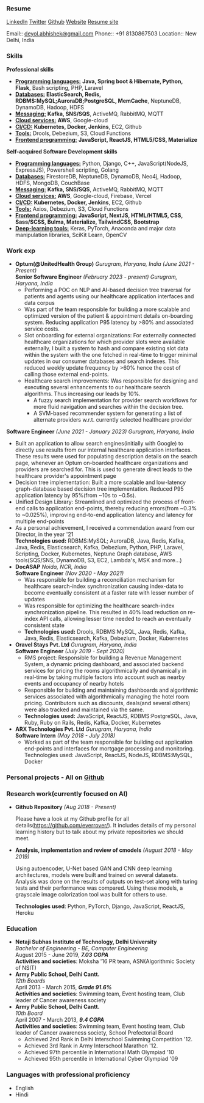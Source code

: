 ### Resume

[LinkedIn](https://www.linkedin.com/in/abhishek-deyol/)
[Twitter](https://x.com/everrover)
[Github](https://github.com/everrover/)
[Website](https://everrover.com)
[Resume site](https://everrover.github.io)

Email:: deyol.abhishek@gmail.com
Phone:: +91 8130867503
Location:: New Delhi, India

### Skills

**Professional skills**

- <u><b>Programming languages:</b></u> **Java, Spring boot & Hibernate, Python, Flask**, Bash scripting, PHP, Laravel
- <u><b>Databases:</b></u> **ElasticSearch, Redis, RDBMS:MySQL;AuroraDB;PostgreSQL, MemCache**, NeptuneDB, DynamoDB, Hadoop, HDFS
- <u><b>Messaging:</b></u> **Kafka, SNS/SQS**, ActiveMQ, RabbitMQ, MQTT
- <u><b>Cloud services:</b></u> **AWS**, Google-cloud
- <u><b>CI/CD:</b></u> **Kubernetes, Docker, Jenkins**, EC2, Github
- <u><b>Tools:</b></u> Drools, Debezium, S3, Cloud Functions
- <u><b>Frontend programming:</b></u> **JavaScript, ReactJS, HTML5/CSS, Materialize**

**Self-acquired Software Development skills**

- <u><b>Programming languages:</b></u> Python, Django, C++, JavaScript(NodeJS, ExpressJS), Powershell scripting, Golang
- <u><b>Databases:</b></u> FirestoreDB, NeptuneDB, DynamoDB, Neo4j, Hadoop, HDFS, MongoDB, CouchBase
- <u><b>Messaging:</b></u> **Kafka, SNS/SQS**, ActiveMQ, RabbitMQ, MQTT
- <u><b>Cloud services:</b></u> **AWS**, Google-cloud, Firebase, Vercel
- <u><b>CI/CD:</b></u> **Kubernetes, Docker, Jenkins**, EC2, Github
- <u><b>Tools:</b></u> Axios, Debezium, S3, Cloud Functions
- <u><b>Frontend programming:</b></u> **JavaScript, NextJS, HTML/HTML5, CSS, Sass/SCSS, Bulma, Materialize, TailwindCSS, Bootstrap**
- <u><b>Deep-learning tools:</b></u> Keras, PyTorch, Anaconda and major data manipulation libraries, SciKit Learn, OpenCV

### Work exp

- **Optum(@UnitedHealth Group)** *Gurugram, Haryana, India* *(June 2021 - Present)*<br>
  **Senior Software Engineer** *(February 2023 - present)* *Gurugram, Haryana, India*<br>
  - Performing a POC on NLP and AI-based decision tree traversal for patients and agents using our healthcare application interfaces and data corpus
  - Was part of the team responsible for building a more scalable and optimized version of the patient & appointment details on-boarding system. Reducing application P95 latency by >80% and associated service costs.
  - Slot onboarding for external organizations: For externally connected healthcare organizations for which provider slots were available externally, I built a system to hash and compare existing slot data within the system with the one fetched in real-time to trigger minimal updates in our consumer databases and search indexes. This reduced weekly update frequency by >60% hence the cost of calling those external end-points.
  - Healthcare search improvements: Was responsible for designing and executing several enhancements to our healthcare search algorithms. Thus increasing our leads by 10%.
      - A fuzzy search implementation for provider search workflows for more fluid navigation and searches within the decision tree.
      - A SVM-based recommender system for generating a list of alternate providers w.r.t. currently selected healthcare provider<br>

**Software Engineer** *(June 2021 - January 2023)* *Gurugram, Haryana, India*<br>
  - Built an application to allow search engines(initially with Google) to directly use results from our internal healthcare application interfaces. These results were used for populating description details on the search page, whenever an Optum on-boarded healthcare organizations and providers are searched for. This is used to generate direct leads to the healthcare provider's appointment page
  - Decision tree implementation: Built a more scalable and low-latency graph-database based decision tree implementation. Reduced P95 application latency by 95%(from ~10s to ~0.5s).
  - Unified Design Library: Streamlined and optimized the process of front-end calls to application end-points, thereby reducing errors(from ~0.3% to ~0.025%), improving end-to-end application latency and latency for multiple end-points
  - As a personal achievement, I received a commendation award from our Director, in the year '21<br>
  **Technologies used:** RDBMS:MySQL; AuroraDB, Java, Redis, Kafka, Java, Redis, Elasticsearch, Kafka, Debezium, Python, PHP, Laravel, Scripting, Docker, Kubernetes, Neptune Graph database, AWS tools(SQS/SNS, DynamoDB, S3, EC2, Lambda's, MSK and more...)
- **DocASAP** *Noida, NCR, India*<br>
  **Software Engineer** *(Nov 2020 - May 2021)*<br>
  - Was responsible for building a reconciliation mechanism for healthcare search-index synchronization causing index-data to become eventually consistent at a faster rate with lesser number of updates
  - Was responsible for optimizing the healthcare search-index synchronization pipeline. This resulted in 40% load reduction on re-index API calls, allowing lesser time needed to reach an eventually consistent state
  - **Technologies used:** Drools, RDBMS:MySQL, Java, Redis, Kafka, Java, Redis, Elasticsearch, Kafka, Debezium, Docker, Kubernetes
- **Oravel Stays Pvt. Ltd** *Gurugram, Haryana, India*<br>
  **Software Engineer** *(July 2019 - Sept 2020)*<br>
  - RMS project: Responsible for building a Revenue Management System, a dynamic pricing dashboard, and associated backend services for pricing the rooms algorithmically and dynamically in real-time by taking multiple factors into account such as nearby events and occupancy of nearby hotels
  - Responsible for building and maintaining dashboards and algorithmic services associated with algorithmically managing the hotel room pricing. Contributors such as discounts, deals(and several others) were also tracked and maintained via the same.
  - **Technologies used:** JavaScript, ReactJS, RDBMS:PostgreSQL, Java, Ruby, Ruby on Rails, Redis, Kafka, Docker, Kubernetes
- **ARX Technologies Pvt. Ltd** *Gurugram, Haryana, India* <br>
  **Software Intern** *(May 2018 - July 2018)*<br>
  - Worked as part of the team responsible for building out application end-points and interfaces for mortgage processing and monitoring. Technologies used: JavaScript, ReactJS, NodeJS, RDBMS:MySQL, Docker


### Personal projects - All on [Github](https://github.com/everrover/)

### Research work(currently focused on AI)

- **Github Repository** *(Aug 2018 - Present)* 

  Please have a look at my Github profile for all details(https://github.com/everrover/). It includes details of my personal learning history but to talk about my private repositories we should meet.

- **Analysis, implementation and review of cmodels** *(August 2018 - May 2019)*

  Using autoencoder, U-Net based GAN and CNN deep learning architectures, models were built and trained on several datasets. Analysis was done on the results of outputs on test-set along with turing tests and their performance was compared. Using these models, a grayscale image colorization tool was built for others to use.

  **Technologies used**: Python, PyTorch, Django, JavaScript, ReactJS, Heroku

### Education

- **Netaji Subhas Institute of Technology, Delhi University**<br>
  *Bachelor of Engineering - BE, Computer Engineering*<br>
  August 2015 - June 2019, ***7.03 CGPA***<br>
  **Activities and societies**: Moksha '16 PR team, ASN(Algorithmic Society of NSIT)<br>
- **Army Public School, Delhi Cantt.**<br>
  *12th Boards*<br>
  April 2013 - March 2015, ***Grade 91.6%***<br>
  **Activities and societies**: Swimming team, Event hosting team, Club leader of Cancer awareness society<br>
- **Army Public School, Delhi Cantt.**<br>
  *10th Board*</br>
  April 2007 - March 2013, ***9.4 CGPA***<br>
  **Activities and societies**: Swimming team, Event hosting team, Club leader of Cancer awareness society, School Prefectorial Board<br>
  - Achieved 2nd Rank in Delhi Interschool Swimming Competition '12.
  - Achieved 3rd Rank in Army Interschool Marathon '12.
  - Achieved 97th percentile in International Math Olympiad '10
  - Achieved 95th percentile in International Cyber Olympiad '09

### Languages with professional proficiency

- English
- Hindi
